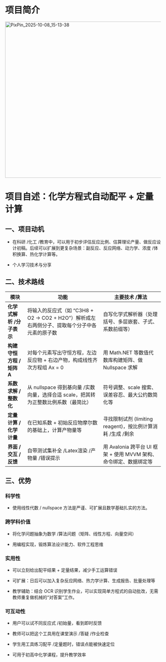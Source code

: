 # 项目简介

<img width="696" height="504" alt="PixPin_2025-10-08_15-13-38" src="https://github.com/user-attachments/assets/a72d33da-082b-4329-a701-dbe564fd3e1b" />


# 项目自述：化学方程式自动配平 + 定量计算

## 一、项目动机

- 在科研 /化工 /教育中，可以用于初步评估反应比例、估算理论产量、做反应设计初稿。后续可以扩展到更复杂场景：副反应、反应网络、动力学、浓度 /体积换算、热化学计算等。

- 个人学习技术与分享

## 二、技术路线

| 模块               | 功能                                                          | 主要技术 /算法                                        |
|------------------|-------------------------------------------------------------|-------------------------------------------------|
| **化学式解析 /分子表示**  | 将输入的反应式（如 “C3H8 + O2 -> CO2 + H2O”）解析成左右两侧分子、提取每个分子中各元素的原子数 | 自写化学式解析器（处理括号、多层嵌套、子式、系数前缀等）                    |
| **构建守恒方程 /矩阵 A** | 对每个元素写出守恒方程，左边反应物 + 右边产物，构成线性齐次方程组 Ax = 0                   | 用 Math.NET 等数值代数库构建矩阵、做 Nullspace 求解            |
| **系数求解 /整数化**    | 从 nullspace 得到基向量 /实数向量，选择合适 scale，把其转为正整数比例系数（最简比）         | 符号调整、scale 搜索、误差容忍、最大公约数简化等                     |
| **定量计算 /化学计量**   | 在已知系数 + 初始反应物摩尔数的基础上，计算产物量等                                 | 寻找限制试剂 (limiting reagent)，按比例计算消耗 /生成 /剩余       |
| **界面 /交互 /反馈**   | 自带测试集补全 /Latex渲染 /产物量 /错误提示                                 | 用 Avalonia 跨平台 UI 框架 + 使用 MVVM 架构、命令绑定、数据绑定等 |

## 三、优势

### 科学性

- 使用线性代数 / nullspace 方法是严谨、可扩展且数学基础扎实的方法。

### 跨学科价值

- 将化学问题抽象为数学 /算法问题（矩阵、线性方程、向量空间）

- 用编程实现，锻炼算法设计能力、软件工程思维

### 实用性

- 可以立刻给出配平结果 + 定量结果，减少手工运算错误

- 可扩展：日后可以加入复杂反应网络、热力学计算、生成报告、批量处理等

- 教学辅助：结合 OCR 识别学生作业，可以实现简单方程式的自动批改，无需教师重复做机械的“对答案”工作。

### 可互动性

- 用户可以试不同反应式 /初始量，看到即时反馈

- 教师可以把这个工具用在课堂演示 /答疑 /作业检查

- 学生用工具练习配平 /定量题时，错误点能被快速定位

- 可用于初高中化学课程，提升教学效率
